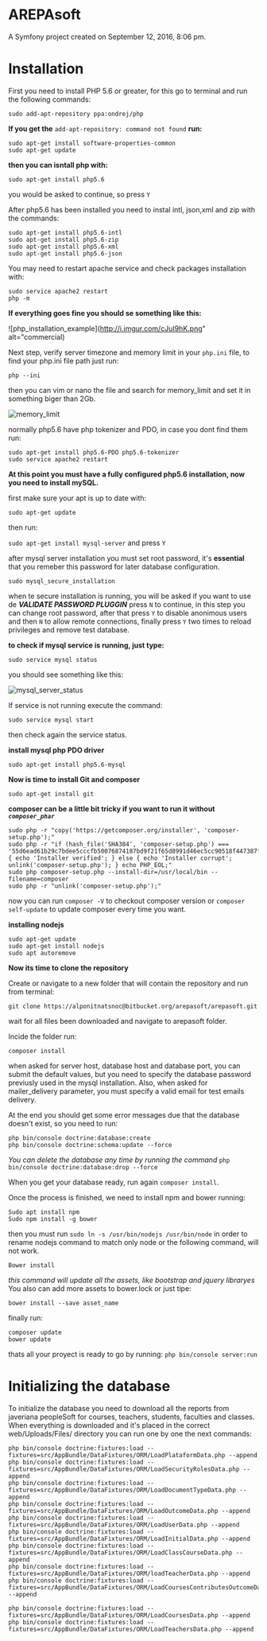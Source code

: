 AREPAsoft
=========

A Symfony project created on September 12, 2016, 8:06 pm.

Installation
============

First you need to install PHP 5.6 or greater, for this go to terminal and run the following commands:

```sudo add-apt-repository ppa:ondrej/php```

__If you get the__ ```add-apt-repository: command not found``` __run:__

    sudo apt-get install software-properties-common
    sudo apt-get update
__then you can isntall php with:__

```sudo apt-get install php5.6```

you would be asked to continue, so press ```Y```

After php5.6 has been installed you need to instal intl, json,xml and zip with the commands:

    sudo apt-get install php5.6-intl
    sudo apt-get install php5.6-zip
    sudo apt-get install php5.6-xml
    sudo apt-get install php5.6-json

You may need to restart apache service and check packages installation with:

    sudo service apache2 restart
    php -m

__If everything goes fine you should se something like this:__

![php_installation_example](http://i.imgur.com/cJuI9hK.png" alt="commercial)

Next step, verify server timezone and memory limit in your ```php.ini``` file, to find your php.ini file path just run:

```php --ini```

then you can vim or nano the file and search for memory_limit and set it in something biger than 2Gb.

![memory_limit](http://i.imgur.com/1XzGR5L.png)

normally php5.6 have php tokenizer and PDO, in case you dont find them run:

    sudo apt-get install php5.6-PDO php5.6-tokenizer
    sudo service apache2 restart

__At this point you must have a fully configured php5.6 installation, now you need to install mySQL.__

first make sure your apt is up to date with:

```sudo apt-get update```

then run:

```sudo apt-get install mysql-server``` and press ```Y```

after mysql server installation you must set root password, it's __essential__ that you remeber this password for later  database configuration. 

```sudo mysql_secure_installation```

when te secure installation is running, you will be asked if you want to use de **_VALIDATE PASSWORD PLUGGIN_** press ```N```  to   continue, in this step you can change root password, after that press ```Y``` to disable anonimous users and then ```N```  to allow   remote connections, finally press ```Y``` two times to reload privileges and remove test database.  

__to check if mysql service is running, just type:__

```sudo service mysql status```

you should see something like this:

![mysql_server_status](http://i.imgur.com/5WJ0gEy.png)

If service is not running execute the command:

```sudo service mysql start``` 

then check again the service status.

__install mysql php PDO driver__

```sudo apt-get install php5.6-mysql```

__Now is time to install Git and composer__

    sudo apt-get install git

**composer can be a little bit tricky if you want to run it without _```composer_phar```_**

    sudo php -r "copy('https://getcomposer.org/installer', 'composer-setup.php');"
    sudo php -r "if (hash_file('SHA384', 'composer-setup.php') === '55d6ead61b29c7bdee5cccfb50076874187bd9f21f65d8991d46ec5cc90518f447387fb9f76ebae1fbbacf329e583e30') { echo 'Installer verified'; } else { echo 'Installer corrupt'; unlink('composer-setup.php'); } echo PHP_EOL;"
    sudo php composer-setup.php --install-dir=/usr/local/bin --filename=composer 
    sudo php -r "unlink('composer-setup.php');"
    
now you can run ```composer -V``` to checkout composer version or ```composer self-update``` to update composer every time you want.

__installing nodejs__

    sudo apt-get update
    sudo apt-get install nodejs
    sudo apt autoremove

__Now its time to clone the repository__

Create or navigate to a new folder that will contain the repository and run from terminal:

    git clone https://alponitnatsnoc@bitbucket.org/arepasoft/arepasoft.git
    
wait for all files been downloaded and navigate to arepasoft folder.

Incide the folder run:

    composer install
    
when asked for server host, database host and database port, you can submit the default values, but you need to specify the database   password previusly used in the mysql installation. Also, when asked for mailer_delivery parameter, you must specify a valid email for   test emails delivery.  

At the end you should get some error messages due that the database doesn't exist, so you need to run:

    php bin/console doctrine:database:create
    php bin/console doctrine:schema:update --force

_You can delete the database any time by running the command_ ```php bin/console doctrine:database:drop --force```

When you get your database ready, run again ```composer install```.

Once the process is finished, we need to install npm and bower running:

    Sudo apt install npm
    Sudo npm install -g bower
    
then you must run ```sudo ln -s /usr/bin/nodejs /usr/bin/node``` in order to rename nodejs command to match only node or the following   command, will not work.

    Bower install
    
_this command will update all the assets, like bootstrap and jquery libraryes_ You also can add more assets to bower.lock or just tipe:

    bower install --save asset_name
    
finally run: 
    
    composer update
    bower update 
    
thats all your proyect is ready to go by running:  ```php bin/console server:run```


Initializing the database
============

To initialize the database you need to download all the reports from javeriana peopleSoft for courses, teachers, students, faculties and classes.  
When everything is downloaded and it's placed in the correct web/Uploads/Files/ directory you can run one by one the next commands:
    
    php bin/console doctrine:fixtures:load --fixtures=src/AppBundle/DataFixtures/ORM/LoadPlataformData.php --append
    php bin/console doctrine:fixtures:load --fixtures=src/AppBundle/DataFixtures/ORM/LoadSecurityRolesData.php --append
    php bin/console doctrine:fixtures:load --fixtures=src/AppBundle/DataFixtures/ORM/LoadDocumentTypeData.php --append
    php bin/console doctrine:fixtures:load --fixtures=src/AppBundle/DataFixtures/ORM/LoadOutcomeData.php --append
    php bin/console doctrine:fixtures:load --fixtures=src/AppBundle/DataFixtures/ORM/LoadUserData.php --append
    php bin/console doctrine:fixtures:load --fixtures=src/AppBundle/DataFixtures/ORM/LoadInitialData.php --append
    php bin/console doctrine:fixtures:load --fixtures=src/AppBundle/DataFixtures/ORM/LoadClassCourseData.php --append
    php bin/console doctrine:fixtures:load --fixtures=src/AppBundle/DataFixtures/ORM/loadTeacherData.php --append
    php bin/console doctrine:fixtures:load --fixtures=src/AppBundle/DataFixtures/ORM/LoadCoursesContributesOutcomeData.php --append
  
    php bin/console doctrine:fixtures:load --fixtures=src/AppBundle/DataFixtures/ORM/LoadCoursesData.php --append
    php bin/console doctrine:fixtures:load --fixtures=src/AppBundle/DataFixtures/ORM/LoadTeachersData.php --append

